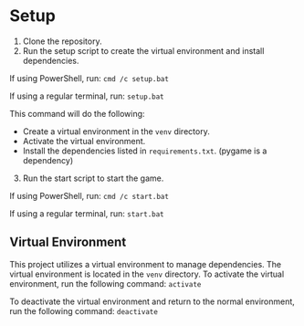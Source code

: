 # Setup

1. Clone the repository.
2. Run the setup script to create the virtual environment and install dependencies.

If using PowerShell, run:
`cmd /c setup.bat`

If using a regular terminal, run:
`setup.bat`

This command will do the following:
- Create a virtual environment in the `venv` directory.
- Activate the virtual environment.
- Install the dependencies listed in `requirements.txt`. (pygame is a dependency)

3. Run the start script to start the game.

If using PowerShell, run:
`cmd /c start.bat`

If using a regular terminal, run:
`start.bat`

## Virtual Environment
This project utilizes a virtual environment to manage dependencies. The virtual environment is located in the `venv` directory. To activate the virtual environment, run the following command:
`activate`

To deactivate the virtual environment and return to the normal environment, run the following command:
`deactivate`